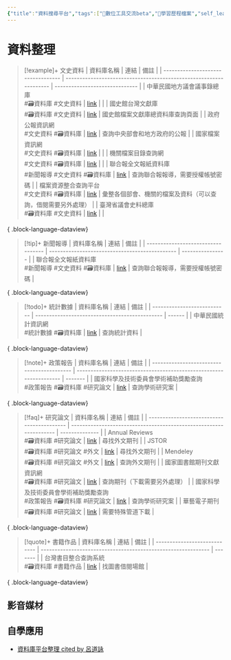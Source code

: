```yaml
---
{"title":"資料搜尋平台","tags":["📝數位工具交流beta","🎯學習歷程檔案","self_learing"],"dg-publish":true,"mindmap-plugin":"basic","aliases":["資料搜尋平台"],"permalink":"/交流/06-2025-One Piece/data-search-platform/","dgPassFrontmatter":true,"created":"2025-05-27T00:05:10.000+08:00","updated":"2025-05-30T06:30:44.216+08:00"}
---
```





# 資料整理




> [!example]+ 文史資料
>  | 資料庫名稱                              | 連結                                                                 | 備註                             |
> | ---------------------------------- | ------------------------------------------------------------------ | ------------------------------ |
> | 中華民國地方議會議事錄總庫<br> #🗃️資料庫 #文史資料    | [link](https://journal.th.gov.tw)                                  |                                |
> | 國史館台灣文獻庫<br> #🗃️資料庫 #文史資料         | [link](https://www.th.gov.tw/new_site/01archives/01file_archives/) | 國史館檔案文獻庫總資料庫查詢頁面               |
> | 政府公報資訊網<br> #文史資料 #🗃️資料庫          | [link](https://gaz.ncl.edu.tw/index.jsp)                           | 查詢中央部會和地方政府的公報                 |
> | 國家檔案資訊網<br> #文史資料 #🗃️資料庫          | [link](https://aa.archives.gov.tw/Home/Index)                      |                                |
> | 機關檔案目錄查詢網<br> #文史資料 #🗃️資料庫        | [link](https://near.archives.gov.tw/home)                          |                                |
> | 聯合報全文報紙資料庫<br> #新聞報導 #文史資料 #🗃️資料庫 | [link](https://udndata.com/ndapp/Index?cp=udn)                     | 查詢聯合報報導，需要授權帳號密碼               |
> | 檔案資源整合查詢平台<br> #文史資料 #🗃️資料庫       | [link](https://across.archives.gov.tw/naahyint/search.jsp)         | 彙整各個部會、機關的檔案及資料（可以查詢，借閱需要另外處理） |
> | 臺灣省議會史料總庫<br> #🗃️資料庫 #文史資料        | [link](https://drtpa.th.gov.tw)                                    |                                |
> 
{ .block-language-dataview}



> [!tip]+ 新聞報導
>  | 資料庫名稱                              | 連結                                             | 備註               |
> | ---------------------------------- | ---------------------------------------------- | ---------------- |
> | 聯合報全文報紙資料庫<br> #新聞報導 #文史資料 #🗃️資料庫 | [link](https://udndata.com/ndapp/Index?cp=udn) | 查詢聯合報報導，需要授權帳號密碼 |
> 
{ .block-language-dataview}




> [!todo]+ 統計數據
>  | 資料庫名稱                       | 連結                                             | 備註     |
> | --------------------------- | ---------------------------------------------- | ------ |
> | 中華民國統計資訊網<br> #統計數據 #🗃️資料庫 | [link](https://www.stat.gov.tw/cl.aspx?n=3562) | 查詢統計資料 |
> 
{ .block-language-dataview}



> [!note]+ 政策報告
>  | 資料庫名稱                                      | 連結                                                                 | 備註      |
> | ------------------------------------------ | ------------------------------------------------------------------ | ------- |
> | 國家科學及技術委員會學術補助獎勵查詢<br> #政策報告 #🗃️資料庫 #研究論文 | [link](https://wsts.nstc.gov.tw/STSWeb/Award/AwardMultiQuery.aspx) | 查詢學術研究案 |
> 
{ .block-language-dataview}



> [!faq]+ 研究論文
>  | 資料庫名稱                                      | 連結                                                                 | 備註             |
> | ------------------------------------------ | ------------------------------------------------------------------ | -------------- |
> | Annual Reviews<br> #🗃️資料庫 #研究論文           | [link](https://www.annualreviews.org/)                             | 尋找外文期刊         |
> | JSTOR<br> #🗃️資料庫 #研究論文 #外文                | [link](https://www.jstor.org)                                      | 尋找外文期刊         |
> | Mendeley<br> #🗃️資料庫 #研究論文 #外文             | [link](https://www.mendeley.com/search/)                           | 查詢外文期刊         |
> | 國家圖書館期刊文獻資訊網<br> #🗃️資料庫 #研究論文             | [link](https://tpl.ncl.edu.tw/NclService/)                         | 查詢期刊（下載需要另外處理） |
> | 國家科學及技術委員會學術補助獎勵查詢<br> #政策報告 #🗃️資料庫 #研究論文 | [link](https://wsts.nstc.gov.tw/STSWeb/Award/AwardMultiQuery.aspx) | 查詢學術研究案        |
> | 華藝電子期刊<br> #🗃️資料庫 #研究論文                   | [link](https://www.airitilibrary.com/)                             | 需要特殊管道下載       |
> 
{ .block-language-dataview}




> [!quote]+ 書籍作品
>  | 資料庫名稱                        | 連結                                                            | 備註      |
> | ---------------------------- | ------------------------------------------------------------- | ------- |
> | 台灣書目整合查詢系統<br> #🗃️資料庫 #書籍作品 | [link](https://metadata.ncl.edu.tw/blstkmc/blstkm#tudorkmtop) | 找圖書借閱場館 |
> 
{ .block-language-dataview}

## 影音媒材

## 自學應用


 - [資料庫平台整理 cited by 呂道詠](https://www.notion.so/112cba3fd06144febf4aa09f32e51f56)
